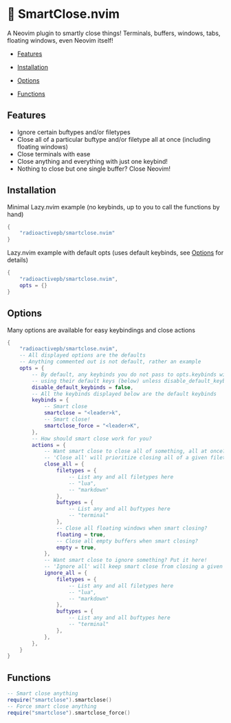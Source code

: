 # 🤏 SmartClose.nvim
A Neovim plugin to smartly close things!
Terminals, buffers, windows, tabs, floating windows, even Neovim itself!

- [Features](#features)
 
- [Installation](#installation)

- [Options](#options)

- [Functions](#functions)

## Features
+ Ignore certain buftypes and/or filetypes
+ Close all of a particular buftype and/or filetype all at once (including floating windows)
+ Close terminals with ease
+ Close anything and everything with just one keybind!
+ Nothing to close but one single buffer? Close Neovim!

## Installation
Minimal Lazy.nvim example (no keybinds, up to you to call the functions by hand)
```lua
{
    "radioactivepb/smartclose.nvim"
}
```
Lazy.nvim example with default opts (uses default keybinds, see [Options](#options) for details)
```lua
{
    "radioactivepb/smartclose.nvim",
    opts = {}
}
```
## Options
Many options are available for easy keybindings and close actions
```lua
{
    "radioactivepb/smartclose.nvim",
    -- All displayed options are the defaults
    -- Anything commented out is not default, rather an example
    opts = {
        -- By default, any keybinds you do not pass to opts.keybinds will be instantiated
        -- using their default keys (below) unless disable_default_keybinds is set to true
        disable_default_keybinds = false,
        -- All the keybinds displayed below are the default keybinds
        keybinds = {
            -- Smart close
            smartclose = "<leader>k",
            -- Smart close!
            smartclose_force = "<leader>K",
        },
        -- How should smart close work for you?
        actions = {
            -- Want smart close to close all of something, all at once? Put it here!
            -- 'Close all' will prioritize closing all of a given filetype/buftype at once
            close_all = {
                filetypes = {
                    -- List any and all filetypes here
                    -- "lua",
                    -- "markdown"
                },
                buftypes = {
                    -- List any and all buftypes here
                    -- "terminal"
                },
                -- Close all floating windows when smart closing?
                floating = true,
                -- Close all empty buffers when smart closing?
                empty = true,
            },
            -- Want smart close to ignore something? Put it here!
            -- 'Ignore all' will keep smart close from closing a given filetype/buftype
            ignore_all = {
                filetypes = {
                    -- List any and all filetypes here
                    -- "lua",
                    -- "markdown"
                },
                buftypes = {
                    -- List any and all buftypes here
                    -- "terminal"
                },
            },
        },
    }
}
```

## Functions
```lua
-- Smart close anything
require("smartclose").smartclose()
-- Force smart close anything
require("smartclose").smartclose_force()
```
